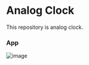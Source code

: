 # Analog Clock
This repository is analog clock.

### App
![image](https://user-images.githubusercontent.com/85934122/161419660-3790bf0e-b0ab-494e-b7e7-b66be7dbf04e.png)
